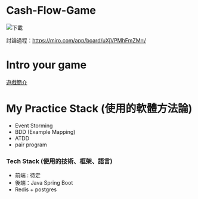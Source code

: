 # Cash-Flow-Game
![下載](https://user-images.githubusercontent.com/28628745/196186741-21421161-e184-4df9-b116-38c3458ffd3a.jpg)

討論過程：https://miro.com/app/board/uXjVPMhFmZM=/

# Intro your game
[遊戲簡介](https://www.youtube.com/watch?v=KOn5-iz-czI&ab_channel=%E7%B4%A0%E4%BA%BAV%E6%80%AA%E7%9C%8B%E4%B8%96%E7%95%8C)

# My Practice Stack (使用的軟體方法論)
- Event Storming 
- BDD (Example Mapping)
- ATDD
- pair program

### Tech Stack (使用的技術、框架、語言)
- 前端 : 待定
- 後端：Java Spring Boot
- Redis + postgres

